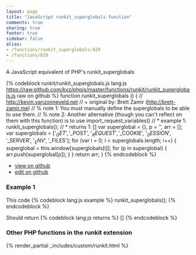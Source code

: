 ```yaml
---
layout: page
title: "JavaScript runkit_superglobals function"
comments: true
sharing: true
footer: true
sidebar: false
alias:
- /functions/runkit_superglobals:829
- /functions/829
---
```

<!-- Generated by Rakefile:build -->
A JavaScript equivalent of PHP's runkit_superglobals

{% codeblock runkit/runkit_superglobals.js lang:js https://raw.github.com/kvz/phpjs/master/functions/runkit/runkit_superglobals.js raw on github %}
function runkit_superglobals () {
  // http://kevin.vanzonneveld.net
  // +   original by: Brett Zamir (http://brett-zamir.me)
  // %          note 1: You must manually define the superglobals to be able to use them.
  // %          note 2: Another alternative (though you can't reflect on them with this function) is to use import_request_variables()
  // *     example 1: runkit_superglobals();
  // *     returns 1: []
  var superglobal = {},
    p = '',
    arr = [];
  var superglobals = ['$_GET', '$_POST', '$_REQUEST', '$_COOKIE', '$_SESSION', '$_SERVER', '$_ENV', '$_FILES'];
  for (var i = 0; i < superglobals.length; i++) {
    superglobal = this.window[superglobals[i]];
    for (p in superglobal) {
      arr.push(superglobal[p]);
    }
  }
  return arr;
}
{% endcodeblock %}

 - [view on github](https://github.com/kvz/phpjs/blob/master/functions/runkit/runkit_superglobals.js)
 - [edit on github](https://github.com/kvz/phpjs/edit/master/functions/runkit/runkit_superglobals.js)

### Example 1
This code
{% codeblock lang:js example %}
runkit_superglobals();
{% endcodeblock %}

Should return
{% codeblock lang:js returns %}
[]
{% endcodeblock %}


### Other PHP functions in the runkit extension
{% render_partial _includes/custom/runkit.html %}
